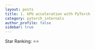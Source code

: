 ```yaml
---
layout: posts
title: 1. GPU acceleration with PyTorch
category: pytorch_internals
author_profile: false
sidebar: true
---
```


Star Ranking: ⭐⭐
